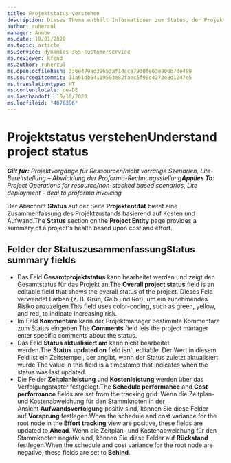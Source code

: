 ```yaml
---
title: Projektstatus verstehen
description: Dieses Thema enthält Informationen zum Status, der Projekten in Dynamics 365 Project Operations zugewiesen ist.
author: ruhercul
manager: Annbe
ms.date: 10/01/2020
ms.topic: article
ms.service: dynamics-365-customerservice
ms.reviewer: kfend
ms.author: ruhercul
ms.openlocfilehash: 336e479ad39653af14cca7930fe63e906b7de489
ms.sourcegitcommit: 11a61db54119503e82faec5f99c4273e8d1247e5
ms.translationtype: HT
ms.contentlocale: de-DE
ms.lasthandoff: 10/16/2020
ms.locfileid: "4076396"
---
```

# <a name="understand-project-status"></a><span data-ttu-id="49015-103">Projektstatus verstehen</span><span class="sxs-lookup"><span data-stu-id="49015-103">Understand project status</span></span>

<span data-ttu-id="49015-104">_**Gilt für:** Projektvorgänge für Ressourcen/nicht vorrätige Szenarien, Lite-Bereitstellung – Abwicklung der Proforma-Rechnungsstellung_</span><span class="sxs-lookup"><span data-stu-id="49015-104">_**Applies To:** Project Operations for resource/non-stocked based scenarios, Lite deployment - deal to proforma invoicing_</span></span>


<span data-ttu-id="49015-105">Der Abschnitt **Status** auf der Seite **Projektentität** bietet eine Zusammenfassung des Projektzustands basierend auf Kosten und Aufwand.</span><span class="sxs-lookup"><span data-stu-id="49015-105">The **Status** section on the **Project Entity** page provides a summary of a project's health based upon cost and effort.</span></span>


## <a name="status-summary-fields"></a><span data-ttu-id="49015-106">Felder der Statuszusammenfassung</span><span class="sxs-lookup"><span data-stu-id="49015-106">Status summary fields</span></span>

- <span data-ttu-id="49015-107">Das Feld **Gesamtprojektstatus** kann bearbeitet werden und zeigt den Gesamtstatus für das Projekt an.</span><span class="sxs-lookup"><span data-stu-id="49015-107">The **Overall project status** field is an editable field that shows the overall status of the project.</span></span> <span data-ttu-id="49015-108">Dieses Feld verwendet Farben (z. B. Grün, Gelb und Rot), um ein zunehmendes Risiko anzuzeigen.</span><span class="sxs-lookup"><span data-stu-id="49015-108">This field uses color-coding, such as green, yellow, and red, to indicate increasing risk.</span></span> 
- <span data-ttu-id="49015-109">Im Feld **Kommentare** kann der Projektmanager bestimmte Kommentare zum Status eingeben.</span><span class="sxs-lookup"><span data-stu-id="49015-109">The **Comments** field lets the project manager enter specific comments about the status.</span></span> 
- <span data-ttu-id="49015-110">Das Feld **Status aktualisiert am** kann nicht bearbeitet werden.</span><span class="sxs-lookup"><span data-stu-id="49015-110">The **Status updated on** field isn't editable.</span></span> <span data-ttu-id="49015-111">Der Wert in diesem Feld ist ein Zeitstempel, der angibt, wann der Status zuletzt aktualisiert wurde.</span><span class="sxs-lookup"><span data-stu-id="49015-111">The value in this field is a timestamp that indicates when the status was last updated.</span></span>
- <span data-ttu-id="49015-112">Die Felder **Zeitplanleistung** und **Kostenleistung** werden über das Verfolgungsraster festgelegt.</span><span class="sxs-lookup"><span data-stu-id="49015-112">The **Schedule performance** and **Cost performance** fields are set from the tracking grid.</span></span> <span data-ttu-id="49015-113">Wenn die Zeitplan- und Kostenabweichung für den Stammknoten in der Ansicht **Aufwandsverfolgung** positiv sind, können Sie diese Felder auf **Vorsprung** festlegen.</span><span class="sxs-lookup"><span data-stu-id="49015-113">When the schedule and cost variance for the root node in the **Effort tracking** view are positive, these fields are updated to **Ahead**.</span></span> <span data-ttu-id="49015-114">Wenn die Zeitplan- und Kostenabweichung für den Stammknoten negativ sind, können Sie diese Felder auf **Rückstand** festlegen.</span><span class="sxs-lookup"><span data-stu-id="49015-114">When the schedule and cost variance for the root node are negative, these fields are set to **Behind**.</span></span>
